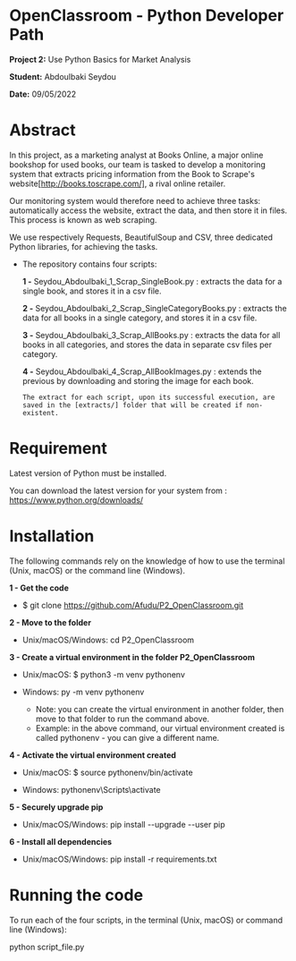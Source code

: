 # OpenClassroom - Python Developer Path

**Project 2:** Use Python Basics for Market Analysis

**Student:** Abdoulbaki Seydou

**Date:** 09/05/2022

# Abstract
In this project, as a marketing analyst at Books Online, a major online bookshop for used books,
our team is tasked to develop a monitoring system that extracts pricing information from 
the Book to Scrape's website[http://books.toscrape.com/], a rival online retailer.

Our monitoring system would therefore need to achieve three tasks: automatically access the website, 
extract the data, and then store it in files. This process is known as web scraping.

We use respectively Requests, BeautifulSoup and CSV, three dedicated Python libraries, for achieving the tasks.

- The repository contains four scripts:

    **1 -** Seydou_Abdoulbaki_1_Scrap_SingleBook.py : extracts the data for a single book, and stores it in a csv file.

    **2 -** Seydou_Abdoulbaki_2_Scrap_SingleCategoryBooks.py : extracts the data for all books in a single category, and stores it in a csv file.

    **3 -** Seydou_Abdoulbaki_3_Scrap_AllBooks.py : extracts the data for all books in all categories, and stores the data in separate csv files per category.

    **4 -** Seydou_Abdoulbaki_4_Scrap_AllBookImages.py : extends the previous by downloading and storing the image for each book.
    
      The extract for each script, upon its successful execution, are saved in the [extracts/] folder that will be created if non-existent.

# Requirement

Latest version of Python must be installed.

You can download the latest version for your system from : https://www.python.org/downloads/

# Installation

The following commands rely on the knowledge of how to use the terminal (Unix, macOS) or the command line (Windows).

**1 - Get the code**

  * $ git clone https://github.com/Afudu/P2_OpenClassroom.git

**2 - Move to the folder**

  * Unix/macOS/Windows: cd P2_OpenClassroom

**3 - Create a virtual environment in the folder P2_OpenClassroom**

  * Unix/macOS: $ python3 -m venv pythonenv
  * Windows: py -m venv pythonenv
  
    * Note: you can create the virtual environment in another folder, then move to that folder to run the command above.
    * Example: in the above command, our virtual environment created is called pythonenv - you can give a different name.

**4 - Activate the virtual environment created**

  * Unix/macOS: $ source pythonenv/bin/activate

  * Windows: pythonenv\Scripts\activate

**5 - Securely upgrade pip**

 * Unix/macOS/Windows: pip install --upgrade --user pip

**6 - Install all dependencies**

 * Unix/macOS/Windows: pip install -r requirements.txt

# Running the code

To run each of the four scripts, in the terminal (Unix, macOS) or command line (Windows):

  python script_file.py
